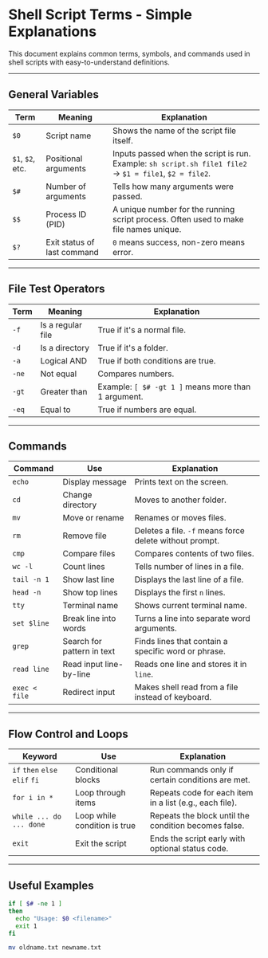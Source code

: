 # Shell Script Terms - Simple Explanations

This document explains common terms, symbols, and commands used in shell scripts with easy-to-understand definitions.

---

## General Variables

| Term     | Meaning                    | Explanation |
|----------|----------------------------|-------------|
| `$0`     | Script name                | Shows the name of the script file itself. |
| `$1`, `$2`, etc. | Positional arguments | Inputs passed when the script is run. Example: `sh script.sh file1 file2` → `$1 = file1`, `$2 = file2`. |
| `$#`     | Number of arguments         | Tells how many arguments were passed. |
| `$$`     | Process ID (PID)            | A unique number for the running script process. Often used to make file names unique. |
| `$?`     | Exit status of last command | `0` means success, non-zero means error. |

---

## File Test Operators

| Term     | Meaning             | Explanation |
|----------|---------------------|-------------|
| `-f`     | Is a regular file   | True if it's a normal file. |
| `-d`     | Is a directory      | True if it's a folder. |
| `-a`     | Logical AND         | True if both conditions are true. |
| `-ne`    | Not equal           | Compares numbers. |
| `-gt`    | Greater than        | Example: `[ $# -gt 1 ]` means more than 1 argument. |
| `-eq`    | Equal to            | True if numbers are equal. |

---

## Commands

| Command      | Use                          | Explanation |
|--------------|------------------------------|-------------|
| `echo`       | Display message              | Prints text on the screen. |
| `cd`         | Change directory             | Moves to another folder. |
| `mv`         | Move or rename               | Renames or moves files. |
| `rm`         | Remove file                  | Deletes a file. `-f` means force delete without prompt. |
| `cmp`        | Compare files                | Compares contents of two files. |
| `wc -l`      | Count lines                  | Tells number of lines in a file. |
| `tail -n 1`  | Show last line               | Displays the last line of a file. |
| `head -n`    | Show top lines               | Displays the first `n` lines. |
| `tty`        | Terminal name                | Shows current terminal name. |
| `set $line`  | Break line into words        | Turns a line into separate word arguments. |
| `grep`       | Search for pattern in text   | Finds lines that contain a specific word or phrase. |
| `read line`  | Read input line-by-line      | Reads one line and stores it in `line`. |
| `exec < file`| Redirect input               | Makes shell read from a file instead of keyboard. |

---

## Flow Control and Loops

| Keyword      | Use                   | Explanation |
|--------------|------------------------|-------------|
| `if` `then` `else` `elif` `fi` | Conditional blocks | Run commands only if certain conditions are met. |
| `for i in *` | Loop through items     | Repeats code for each item in a list (e.g., each file). |
| `while ... do ... done` | Loop while condition is true | Repeats the block until the condition becomes false. |
| `exit`       | Exit the script        | Ends the script early with optional status code. |

---

## Useful Examples

```sh
if [ $# -ne 1 ]
then
  echo "Usage: $0 <filename>"
  exit 1
fi

mv oldname.txt newname.txt
